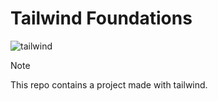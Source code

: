 # Tailwind Foundations

![tailwind](https://antoniogiordano.dev/assets/img/tailwind.jpeg)

> [!NOTE]
> This repo contains a project made with tailwind.
